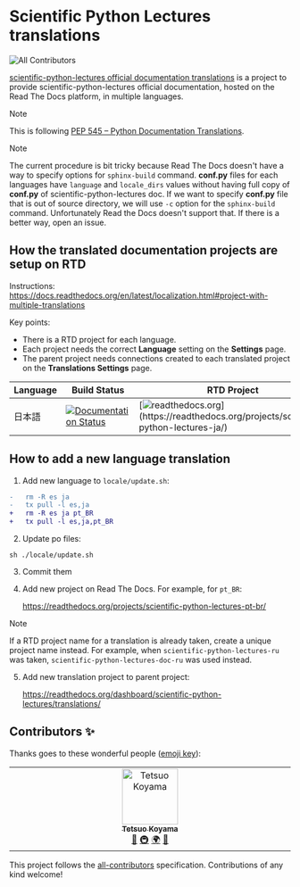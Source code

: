 # Scientific Python Lectures translations

![All Contributors](https://img.shields.io/github/all-contributors/tkoyama010/scientific-python-lectures-translations?color=ee8449)

[scientific-python-lectures official documentation translations](https://github.com/tkoyama010/scientific-python-lectures-translations) is a project to provide scientific-python-lectures official documentation, hosted on
the Read The Docs platform, in multiple languages.

> [!NOTE]
> This is following [PEP 545 – Python Documentation Translations](https://peps.python.org/pep-0545/).

> [!NOTE]
> The current procedure is bit tricky because Read The Docs
> doesn't have a way to specify options for `sphinx-build` command.
> **conf.py** files for each languages have `language` and `locale_dirs`
> values without having full copy of **conf.py** of scientific-python-lectures doc. If we want
> to specify **conf.py** file that is out of source directory, we will use
> `-c` option for the `sphinx-build` command. Unfortunately Read the Docs
> doesn't support that. If there is a better way, open an issue.

## How the translated documentation projects are setup on RTD

Instructions:
https://docs.readthedocs.org/en/latest/localization.html#project-with-multiple-translations

Key points:

- There is a RTD project for each language.
- Each project needs the correct **Language** setting on the
  **Settings** page.
- The parent project needs connections created to each translated
  project on the **Translations Settings** page.

| Language                 | Build Status                                                                                                                                              | RTD Project                                                                                                                  | Transifex                                                                                                                             |
| :----------------------- | --------------------------------------------------------------------------------------------------------------------------------------------------------- | ---------------------------------------------------------------------------------------------------------------------------- | ------------------------------------------------------------------------------------------------------------------------------------- |
| 日本語                   | [![Documentation Status](https://readthedocs.org/projects/scientific-python-lectures-ja/badge/?version=latest)](https://scientific-python-lectures-ja.readthedocs.io/ja/latest/?badge=latest) | [![readthedocs.org](https://img.shields.io/badge/readthedocs-ja-ff7964.svg?)](https://readthedocs.org/projects/scientific-python-lectures-ja/) | [![Transifex](https://img.shields.io/badge/Transifex-ja-blue.svg?)](https://app.transifex.com/tkoyama010/scientific-python-lectures-doc/translate/#/ja) |

## How to add a new language translation

1.  Add new language to `locale/update.sh`:

```diff
-   rm -R es ja
-   tx pull -l es,ja
+   rm -R es ja pt_BR
+   tx pull -l es,ja,pt_BR
```

2.  Update po files:

```
sh ./locale/update.sh
```

3.  Commit them

4.  Add new project on Read The Docs. For example, for `pt_BR`:

    https://readthedocs.org/projects/scientific-python-lectures-pt-br/

> [!NOTE]
> If a RTD project name for a translation is already taken,
> create a unique project name instead. For example, when `scientific-python-lectures-ru`
> was taken, `scientific-python-lectures-doc-ru` was used instead.

5.  Add new translation project to parent project:

    https://readthedocs.org/dashboard/scientific-python-lectures/translations/

## Contributors ✨

Thanks goes to these wonderful people ([emoji key](https://allcontributors.org/docs/en/emoji-key)):

<!-- ALL-CONTRIBUTORS-LIST:START - Do not remove or modify this section -->
<!-- prettier-ignore-start -->
<!-- markdownlint-disable -->
<table>
  <tbody>
    <tr>
      <td align="center" valign="top" width="14.28%"><a href="https://github.com/tkoyama010"><img src="https://avatars.githubusercontent.com/u/7513610?v=4?s=100" width="100px;" alt="Tetsuo Koyama"/><br /><sub><b>Tetsuo Koyama</b></sub></a><br /><a href="https://github.com/tkoyama010/scientific-python-lectures-translations/commits?author=tkoyama010" title="Documentation">📖</a> <a href="#infra-tkoyama010" title="Infrastructure (Hosting, Build-Tools, etc)">🚇</a> <a href="#translation-tkoyama010" title="Translation">🌍</a> <a href="#ideas-tkoyama010" title="Ideas, Planning, & Feedback">🤔</a></td>
    </tr>
  </tbody>
</table>

<!-- markdownlint-restore -->
<!-- prettier-ignore-end -->

<!-- ALL-CONTRIBUTORS-LIST:END -->

This project follows the [all-contributors](https://github.com/all-contributors/all-contributors) specification. Contributions of any kind welcome!
